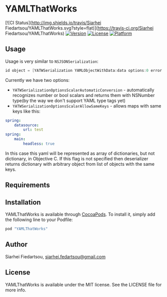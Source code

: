 # YAMLThatWorks

[![CI Status](http://img.shields.io/travis/Siarhei Fiedartsou/YAMLThatWorks.svg?style=flat)](https://travis-ci.org/Siarhei Fiedartsou/YAMLThatWorks)
[![Version](https://img.shields.io/cocoapods/v/YAMLThatWorks.svg?style=flat)](http://cocoapods.org/pods/YAMLThatWorks)
[![License](https://img.shields.io/cocoapods/l/YAMLThatWorks.svg?style=flat)](http://cocoapods.org/pods/YAMLThatWorks)
[![Platform](https://img.shields.io/cocoapods/p/YAMLThatWorks.svg?style=flat)](http://cocoapods.org/pods/YAMLThatWorks)

## Usage

Usage is very similar to ```NSJSONSerialization```:
```objectivec
id object = [YATWSerialization YAMLObjectWithData:data options:0 error:nil]
```
Currently we have two options:
* ```YATWSerializationOptionsScalarAutomaticConversion``` - automatically recognizes number or bool scalars and returns them with NSNumber type(by the way we don't support YAML type tags yet)
* ```YATWSerializationOptionsScalarAllowSameKeys``` - allows maps with same keys like this:
```yaml
spring:
    datasource:
        url: test
spring:
    main:
        headless: true
```
In this case this yaml will be represented as array of dictionaries, but not dictionary, in Objective C. If this flag is not specified then deserializer returns dictionary with arbitrary object from list of objects with the same keys.
## Requirements

## Installation

YAMLThatWorks is available through [CocoaPods](http://cocoapods.org). To install
it, simply add the following line to your Podfile:

```ruby
pod "YAMLThatWorks"
```

## Author

Siarhei Fiedartsou, siarhei.fedartsou@gmail.com

## License

YAMLThatWorks is available under the MIT license. See the LICENSE file for more info.
